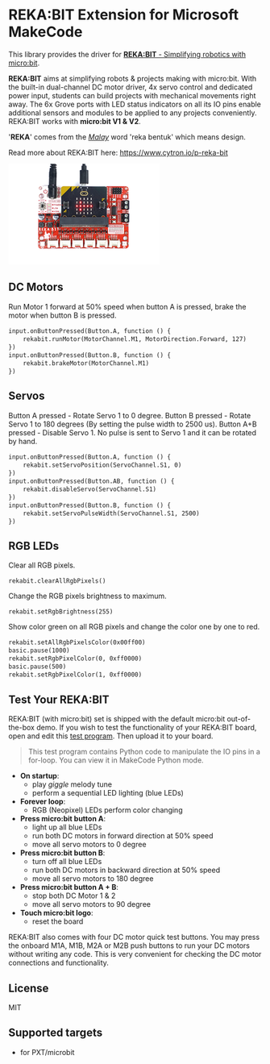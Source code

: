 # REKA:BIT Extension for Microsoft MakeCode

This library provides the driver for [**REKA:BIT** - Simplifying robotics with micro:bit](https://www.cytron.io/p-reka-bit).

**REKA:BIT** aims at simplifying robots & projects making with micro:bit. With the built-in dual-channel DC motor driver, 4x servo control and dedicated power input, students can build projects with mechanical movements right away. The 6x Grove ports with LED status indicators on all its IO pins enable additional sensors and modules to be applied to any projects conveniently. REKA:BIT works with **micro:bit V1 & V2**.

'**REKA**' comes from the [*Malay*](https://en.wikipedia.org/wiki/Malay_language) word 'reka bentuk' which means design. 

Read more about REKA:BIT here: https://www.cytron.io/p-reka-bit

![REKA:BIT](https://raw.githubusercontent.com/CytronTechnologies/pxt-rekabit/master/icon.png)


## DC Motors

Run Motor 1 forward at 50% speed when button A is pressed, brake the motor when button B is pressed.

```blocks
input.onButtonPressed(Button.A, function () {
    rekabit.runMotor(MotorChannel.M1, MotorDirection.Forward, 127)
})
input.onButtonPressed(Button.B, function () {
    rekabit.brakeMotor(MotorChannel.M1)
})
```

## Servos

Button A pressed - Rotate Servo 1 to 0 degree.
Button B pressed - Rotate Servo 1 to 180 degrees (By setting the pulse width to 2500 us).
Button A+B pressed - Disable Servo 1. No pulse is sent to Servo 1 and it can be rotated by hand.

```blocks
input.onButtonPressed(Button.A, function () {
    rekabit.setServoPosition(ServoChannel.S1, 0)
})
input.onButtonPressed(Button.AB, function () {
    rekabit.disableServo(ServoChannel.S1)
})
input.onButtonPressed(Button.B, function () {
    rekabit.setServoPulseWidth(ServoChannel.S1, 2500)
})
```

## RGB LEDs

Clear all RGB pixels.

```blocks
rekabit.clearAllRgbPixels()
```

Change the RGB pixels brightness to maximum.

```blocks
rekabit.setRgbBrightness(255)
```

Show color green on all RGB pixels and change the color one by one to red.

```blocks
rekabit.setAllRgbPixelsColor(0x00ff00)
basic.pause(1000)
rekabit.setRgbPixelColor(0, 0xff0000)
basic.pause(500)
rekabit.setRgbPixelColor(1, 0xff0000)
```

## Test Your REKA:BIT
REKA:BIT (with micro:bit) set is shipped with the default micro:bit out-of-the-box demo. If you wish to test the functionality of your REKA:BIT board, open and edit this [test program](https://makecode.microbit.org/_WL0HY7aApA5U). Then upload it to your board.
>This test program contains Python code to manipulate the IO pins in a for-loop. You can view it in MakeCode Python mode.
- **On startup**:
   - play _giggle_ melody tune
   - perform a sequential LED lighting (blue LEDs)
- **Forever loop**:
   - RGB (Neopixel) LEDs perform color changing
- **Press micro:bit button A**:
   - light up all blue LEDs
   - run both DC motors in forward direction at 50% speed
   - move all servo motors to 0 degree
- **Press micro:bit button B**: 
   - turn off all blue LEDs
   - run both DC motors in backward direction at 50% speed
   - move all servo motors to 180 degree
- **Press micro:bit button A + B**: 
   - stop both DC Motor 1 & 2
   - move all servo motors to 90 degree
- **Touch micro:bit logo**: 
   - reset the board

REKA:BIT also comes with four DC motor quick test buttons. You may press the onboard M1A, M1B, M2A or M2B push buttons to run your DC motors without writing any code. This is very convenient for checking the DC motor connections and functionality.

## License

MIT

## Supported targets

* for PXT/microbit

